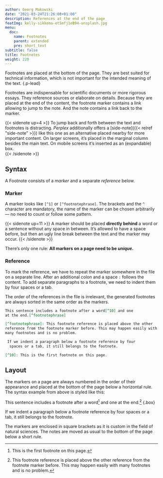 ```yaml
---
author: Georg Makowski
date: "2021-03-24T21:26:08+01:00"
description: References at the end of the page
featImg: kelly-sikkema-et5mfj1eB94-unsplash.jpg
menu:
  doc:
    name: Footnotes
    parent: extended
    pre: short_text
subtitle: false
title: Footnotes
weight: 220
---
```


Footnotes are placed at the bottom of the page. They are best suited for technical information, which is not important for the intended meaning of the text.
{.p-lead} <!--more-->

Footnotes are indispensable for scientific documents or more rigorous essays. They reference sources or elaborate on details. Because they are placed at the end of the content, the footnote marker contains a link allowing to jump to the note. And the note contains a link back to the marker.

{{< sidenote up=4 >}}
To jump back and forth between the text and footnotes is distracting. _Perplex_ additionally offers a [side-note]({{< relref "side-note" >}}) like this one as an alternative placed nearby for more important content. On larger screens, it’s placed in the marginal column besides the main text. On mobile screens it’s inserted as an (expandable) box.  
{{< /sidenote >}}

## Syntax

A Footnote consists of a _marker_ and a separate _reference_ below.

### Marker

A marker looks like `[^1]` or `[^footnotephrase]`. The brackets and the `^` character are mandatory, the name of the marker can be chosen arbitrarily — no need to count or follow some pattern.

{{< sidenote up=11 >}}
A marker should be placed **directly behind** a word or a sentence without any space in between. It’s allowed to have a space before, but then an ugly line break between the text and the marker may occur.
{{< /sidenote >}}

There’s only one rule: **All markers on a page need to be _unique_.**

### Reference

To mark the reference, we have to repeat the marker somewhere in the file on a separate line. After an additional colon and a space `:` follows the content. To add separate paragraphs to a footnote, we need to indent them by four spaces or a tab.

The order of the references in the file is irrelevant, the generated footnotes are always sorted in the same order as the markers.

```md
This sentence includes a footnote after a word[^10] and one 
at the end.[^footnotephrase]

[^footnotephrase]: This footnote reference is placed above the other
reference from the footnote marker before. This may happen easily with
many footnotes and is no problem.

 If we indent a paragraph below a footnote reference by four
  spaces or a tab, it still belongs to the footnote.

[^10]: This is the first footnote on this page.
```

## Layout

The markers on a page are always numbered in the order of their appearance and placed at the bottom of the page below a horizontal rule. The syntax example from above is styled like this:

This sentence includes a footnote after a word[^10]  and one at the end.[^footnotephrase]
{.box}

[^footnotephrase]: This footnote reference is placed above the other reference from the footnote marker before. This may happen easily with many footnotes and is no problem.

 If we indent a paragraph below a footnote reference by four spaces or a tab, it still belongs to the footnote.

[^10]: This is the first footnote on this page.

The markers are enclosed in square brackets as it is custom in the field of natural sciences. The notes are moved as usual to the bottom of the page below a short rule.
